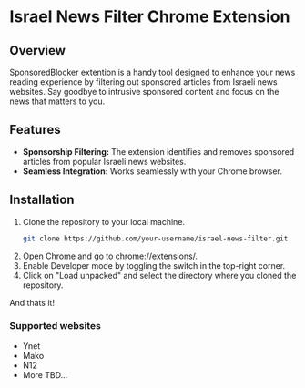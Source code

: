 # Israel News Filter Chrome Extension

## Overview

SponsoredBlocker extention is a handy tool designed to enhance your news reading experience by filtering out sponsored articles from Israeli news websites. Say goodbye to intrusive sponsored content and focus on the news that matters to you.

## Features

- **Sponsorship Filtering:** The extension identifies and removes sponsored articles from popular Israeli news websites.
- **Seamless Integration:** Works seamlessly with your Chrome browser.

## Installation

1. Clone the repository to your local machine.
   ```bash
   git clone https://github.com/your-username/israel-news-filter.git
2. Open Chrome and go to chrome://extensions/.
3. Enable Developer mode by toggling the switch in the top-right corner.
4. Click on "Load unpacked" and select the directory where you cloned the repository.

And thats it!

### Supported websites
- Ynet
- Mako
- N12
- More TBD...

